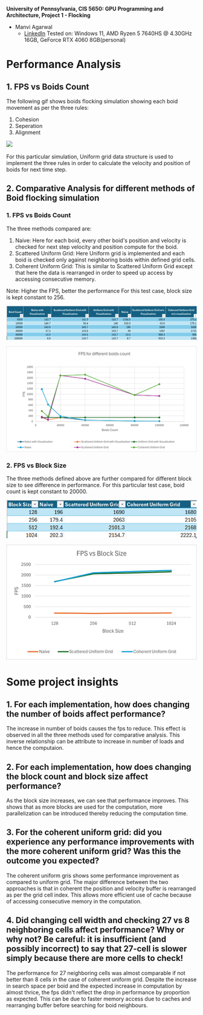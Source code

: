 **University of Pennsylvania, CIS 5650: GPU Programming and Architecture,
Project 1 - Flocking**

* Manvi Agarwal
  * [LinkedIn](https://www.linkedin.com/in/manviagarwal27/)
   Tested on: Windows 11, AMD Ryzen 5 7640HS @ 4.30GHz 16GB, GeForce RTX 4060 8GB(personal)

# Performance Analysis

## 1. FPS vs Boids Count

The following gif shows boids flocking simulation showing each boid movement as per the three rules:
1. Cohesion
2. Seperation
3. Alignment

![](images/Flocking.gif)

For this particular simulation, Uniform grid data structure is used to implement the three rules in order to calculate the velocity and position of boids for next time step.

## 2. Comparative Analysis for different methods of Boid flocking simulation

### 1. FPS vs Boids Count
The three methods compared are:
1. Naive: Here for each boid, every other boid's position and velocity is checked for next step velocity and position compute for the boid.
2. Scattered Uniform Grid: Here Uniform grid is implemented and each boid is checked only against neighboring boids within defined grid cells.
3. Coherent Uniform Grid: This is similar to Scattered Uniform Grid except that here the data is rearranged in order to speed up access by accessing consecutive memory.

Note: Higher the FPS, better the performance
For this test case, block size is kept constant to 256.

![](images/ComparativeChartSheet.png)

![](images/ComparativeChart.png)

### 2. FPS vs Block Size

The three methods defined above are further compared for different block size to see difference in performance. For this particular test case, boid count is kept constant to 20000.

![](images/FPSvsBlockSizeChart.png)

![](images/FPSvsBlockSize.png)


# Some project insights

## 1. For each implementation, how does changing the number of boids affect performance?
The increase in number of boids causes the fps to reduce. This effect is observed in all the three methods used for comparative analysis. This inverse relationship can be attribute to increase in number of loads and hence the computaion. 

## 2. For each implementation, how does changing the block count and block size affect performance? 
As the block size increases, we can see that performance improves. This shows that as more blocks are used for the computation, more parallelization can be introduced thereby reducing the computation time.

## 3. For the coherent uniform grid: did you experience any performance improvements with the more coherent uniform grid? Was this the outcome you expected?
The coherent uniform gris shows some performance improvement as compared to uniform grid. The major difference between the two approaches is that in coherent the position and velocity buffer is rearranged as per the grid cell index. This allows more efficient use of cache because of accessing consecutive memory in the computation. 

## 4. Did changing cell width and checking 27 vs 8 neighboring cells affect performance? Why or why not? Be careful: it is insufficient (and possibly incorrect) to say that 27-cell is slower simply because there are more cells to check!
The performance for 27 neighboring cells was almost comparable if not better than 8 cells in the case of coherent uniform grid. Despite the increase in search space per boid and the expected increase in computation by almost thrice, the fps didn't reflect the drop in performance by proportion as expected. This can be due to faster memory access due to caches and rearranging buffer before searching for boid neighbours.   





